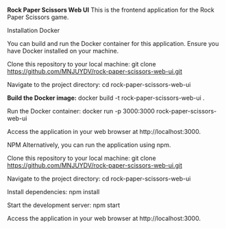 **Rock Paper Scissors Web UI**
This is the frontend application for the Rock Paper Scissors game.

Installation Docker

You can build and run the Docker container for this application. Ensure you have Docker installed on your machine.

Clone this repository to your local machine:
git clone https://github.com/MNJUYDV/rock-paper-scissors-web-ui.git

Navigate to the project directory:
cd rock-paper-scissors-web-ui

**Build the Docker image:**
docker build -t rock-paper-scissors-web-ui .

Run the Docker container:
docker run -p 3000:3000 rock-paper-scissors-web-ui

Access the application in your web browser at http://localhost:3000.

NPM
Alternatively, you can run the application using npm.

Clone this repository to your local machine:
git clone https://github.com/MNJUYDV/rock-paper-scissors-web-ui.git

Navigate to the project directory:
cd rock-paper-scissors-web-ui

Install dependencies:
npm install

Start the development server:
npm start

Access the application in your web browser at http://localhost:3000.